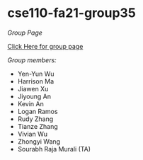 # cse110-fa21-group35
*Group Page*

[Click Here for group page](admin/team.md)

*Group members:* 
- Yen-Yun Wu
- Harrison Ma
- Jiawen Xu
- Jiyoung An
- Kevin An
- Logan Ramos
- Rudy Zhang
- Tianze Zhang
- Vivian Wu
- Zhongyi Wang
- Sourabh Raja Murali (TA)
